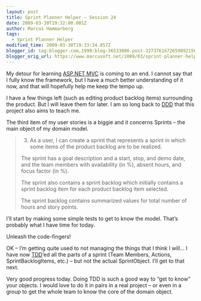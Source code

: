 ```yaml
---
layout: post
title: Sprint Planner Helper – Session 24
date: 2009-03-30T19:32:00.001Z
author: Marcus Hammarberg
tags:
  - Sprint Planner Helper
modified_time: 2009-03-30T19:33:34.857Z
blogger_id: tag:blogger.com,1999:blog-36533086.post-3273761672659892156
blogger_orig_url: https://www.marcusoft.net/2009/03/sprint-planner-helper-session-24.html
---
```


My detour for learning [ASP.NET MVC](http://www.asp.net/mvc/) is coming to an end. I cannot say that I fully know the framework, but I have a much better understanding of it now, and that will hopefully help me keep the tempo up.

I have a few things left (such as editing product backlog items) surrounding the product. But I will leave them for later. I am so long back to [DDD](http://en.wikipedia.org/wiki/Domain-driven_design) that this project also aims to teach me.

The third item of my user stories is a biggie and it concerns Sprints – the main object of my domain model.

> 3. As a user, I can create a sprint that represents a sprint in which some items of the product backlog are to be realized.
>
> The sprint has a goal description and a start, stop, and demo date, and the team members with availability (in %), absent hours, and focus factor (in %).
>
> The sprint also contains a sprint backlog which initially contains a sprint backlog item for each product backlog item selected.
>
> The sprint backlog contains summarized values for total number of hours and story points.

I’ll start by making some simple tests to get to know the model. That’s probably what I have time for today.

Unleash the code-fingers!

OK – I’m getting quite used to not managing the things that I think I will… I have now [TDD](http://en.wikipedia.org/wiki/Test-driven_development)’ed all the parts of a sprint (Team Members, Actions, SprintBacklogItems, etc.) – but not the actual SprintObject. I’ll get to that next.

Very good progress today. Doing TDD is such a good way to “get to know” your objects. I would love to do it in pairs in a real project – or even in a group to get the whole team to know the core of the domain object.
